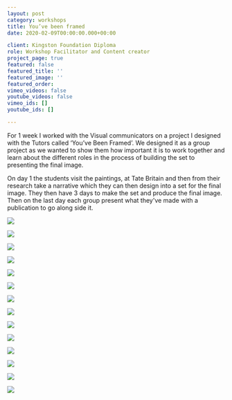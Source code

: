 ```yaml
---
layout: post
category: workshops
title: You’ve been framed
date: 2020-02-09T00:00:00.000+00:00

client: Kingston Foundation Diploma
role: Workshop Facilitator and Content creator
project_page: true
featured: false
featured_title: ''
featured_image: ''
featured_order: 
vimeo_videos: false
youtube_videos: false
vimeo_ids: []
youtube_ids: []

---
```

For 1 week I worked with the Visual communicators on a project I designed with the Tutors called ‘You’ve Been Framed’. We designed it as a group project as we wanted to show them how important it is to work together and learn about the different roles in the process of building the set to presenting the final image.

On day 1 the students visit the paintings, at Tate Britain and then from their research take a narrative which they can then design into a set for the final image. They then have 3 days to make the set and produce the final image. Then on the last day each group present what they've made with a publication to go along side it.

![](/uploads/kw-painting-1.jpeg)

![](/uploads/img_3728.jpg)

![](/uploads/kw-painting-2.jpeg)

![](/uploads/img_3744.JPG)

![](/uploads/kw-painting-3.jpeg)

![](/uploads/img_3730.jpg)

![](/uploads/kw-painting-4.jpeg)

![](/uploads/img_3734.jpg)

![](/uploads/kw-painting-6.jpeg)

![](/uploads/img_3735.jpg)

![](/uploads/kw-painting-5.jpeg)

![](/uploads/img_3727.jpg)

![](/uploads/kw-painting-7.jpeg)

![](/uploads/img_3731.jpg)